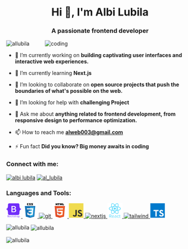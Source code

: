 <h1 align="center">Hi 👋, I'm Albi Lubila</h1>
<h3 align="center">A passionate frontend developer</h3>
<img align="right" alt="coding" width="400" src="https://media.tenor.com/whgQwNlVvNkAAAAi/xero-code.gif"

<p align="left"> <img src="https://komarev.com/ghpvc/?username=allubila&label=Profile%20views&color=0e75b6&style=flat" alt="allubila" /> </p>

- 🔭 I’m currently working on **building captivating user interfaces and interactive web experiences.**

- 🌱 I’m currently learning **Next.js**

- 👯 I’m looking to collaborate on **open source projects that push the boundaries of what's possible on the web.**

- 🤝 I’m looking for help with **challenging Project**

- 💬 Ask me about **anything related to frontend development, from responsive design to performance optimization.**

- 📫 How to reach me **alweb003@gmail.com**

- ⚡ Fun fact **Did you know? Big money awaits in coding**

<h3 align="left">Connect with me:</h3>
<p align="left">
<a href="https://www.linkedin.com/in/albilubila/" target="blank"><img align="center" src="https://raw.githubusercontent.com/rahuldkjain/github-profile-readme-generator/master/src/images/icons/Social/linked-in-alt.svg" alt="albi lubila" height="30" width="40" /></a>
<a href="https://www.instagram.com/albi_lubila/" target="blank"><img align="center" src="https://raw.githubusercontent.com/rahuldkjain/github-profile-readme-generator/master/src/images/icons/Social/instagram.svg" alt="al_lubila" height="30" width="40" /></a>
</p>

<h3 align="left">Languages and Tools:</h3>
<p align="left"> <a href="https://getbootstrap.com" target="_blank" rel="noreferrer"> <img src="https://raw.githubusercontent.com/devicons/devicon/master/icons/bootstrap/bootstrap-plain-wordmark.svg" alt="bootstrap" width="40" height="40"/> </a> <a href="https://www.w3schools.com/css/" target="_blank" rel="noreferrer"> <img src="https://raw.githubusercontent.com/devicons/devicon/master/icons/css3/css3-original-wordmark.svg" alt="css3" width="40" height="40"/> </a> <a href="https://git-scm.com/" target="_blank" rel="noreferrer"> <img src="https://www.vectorlogo.zone/logos/git-scm/git-scm-icon.svg" alt="git" width="40" height="40"/> </a> <a href="https://www.w3.org/html/" target="_blank" rel="noreferrer"> <img src="https://raw.githubusercontent.com/devicons/devicon/master/icons/html5/html5-original-wordmark.svg" alt="html5" width="40" height="40"/> </a> <a href="https://developer.mozilla.org/en-US/docs/Web/JavaScript" target="_blank" rel="noreferrer"> <img src="https://raw.githubusercontent.com/devicons/devicon/master/icons/javascript/javascript-original.svg" alt="javascript" width="40" height="40"/> </a> <a href="https://nextjs.org/" target="_blank" rel="noreferrer"> <img src="https://cdn.worldvectorlogo.com/logos/nextjs-2.svg" alt="nextjs" width="40" height="40"/> </a> <a href="https://reactjs.org/" target="_blank" rel="noreferrer"> <img src="https://raw.githubusercontent.com/devicons/devicon/master/icons/react/react-original-wordmark.svg" alt="react" width="40" height="40"/> </a> <a href="https://tailwindcss.com/" target="_blank" rel="noreferrer"> <img src="https://www.vectorlogo.zone/logos/tailwindcss/tailwindcss-icon.svg" alt="tailwind" width="40" height="40"/> </a> <a href="https://www.typescriptlang.org/" target="_blank" rel="noreferrer"> <img src="https://raw.githubusercontent.com/devicons/devicon/master/icons/typescript/typescript-original.svg" alt="typescript" width="40" height="40"/> </a> </p>

<p><img align="left" src="https://github-readme-stats.vercel.app/api/top-langs?username=allubila&show_icons=true&locale=en&layout=compact" alt="allubila" /></p>

<p>&nbsp;<img align="center" src="https://github-readme-stats.vercel.app/api?username=allubila&show_icons=true&locale=en" alt="allubila" /></p>

<p><img align="center" src="https://github-readme-streak-stats.herokuapp.com/?user=allubila&" alt="allubila" /></p>

